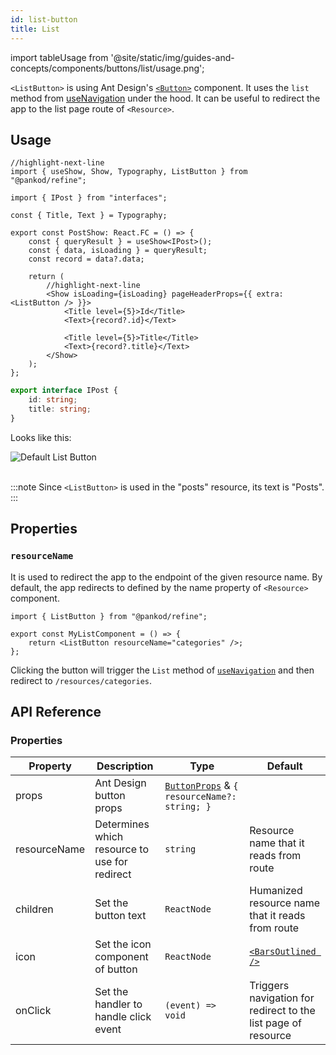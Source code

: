 ```yaml
---
id: list-button
title: List
---
```


import tableUsage from '@site/static/img/guides-and-concepts/components/buttons/list/usage.png';

`<ListButton>` is using Ant Design's [`<Button>`](https://ant.design/components/button/) component. It uses the `list` method from [useNavigation](#) under the hood. It can be useful to redirect the app to the list page route of `<Resource>`.

## Usage

```tsx
//highlight-next-line
import { useShow, Show, Typography, ListButton } from "@pankod/refine";

import { IPost } from "interfaces";

const { Title, Text } = Typography;

export const PostShow: React.FC = () => {
    const { queryResult } = useShow<IPost>();
    const { data, isLoading } = queryResult;
    const record = data?.data;

    return (
        //highlight-next-line
        <Show isLoading={isLoading} pageHeaderProps={{ extra: <ListButton /> }}>
            <Title level={5}>Id</Title>
            <Text>{record?.id}</Text>

            <Title level={5}>Title</Title>
            <Text>{record?.title}</Text>
        </Show>
    );
};
```

```ts
export interface IPost {
    id: string;
    title: string;
}
```

Looks like this:

<div>
    <img src={tableUsage} alt="Default List Button" />
</div>
<br/>

:::note
Since `<ListButton>` is used in the "posts" resource, its text is "Posts".
:::

## Properties

### `resourceName`

It is used to redirect the app to the endpoint of the given resource name. By default, the app redirects to defined by the name property of `<Resource>` component.

```tsx
import { ListButton } from "@pankod/refine";

export const MyListComponent = () => {
    return <ListButton resourceName="categories" />;
};
```

Clicking the button will trigger the `List` method of [`useNavigation`](#) and then redirect to `/resources/categories`.

## API Reference

### Properties

| Property     | Description                                   | Type                                                                                      | Default                                                       |
| ------------ | --------------------------------------------- | ----------------------------------------------------------------------------------------- | ------------------------------------------------------------- |
| props        | Ant Design button props                       | [`ButtonProps`](https://ant.design/components/button/#API) & `{ resourceName?: string; }` |                                                               |
| resourceName | Determines which resource to use for redirect | `string`                                                                                  | Resource name that it reads from route                             |
| children     | Set the button text                           | `ReactNode`                                                                               | Humanized resource name that it reads from route                   |
| icon         | Set the icon component of button              | `ReactNode`                                                                               | [`<BarsOutlined />`](https://ant.design/components/icon/)     |
| onClick      | Set the handler to handle click event         | `(event) => void`                                                                         | Triggers navigation for redirect to the list page of resource |
